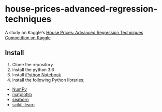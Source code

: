 # house-prices-advanced-regression-techniques

A study on Kaggle's [House Prices: Advanced Regression Techniques
Competition on Kaggle](https://www.kaggle.com/c/house-prices-advanced-regression-techniques)

## Install

1. Clone the repository
2. Install the python 3.6
3. Install [iPython Notebook](http://ipython.org/notebook.html)
4. Install the following Python libraries;

- [NumPy](http://www.numpy.org/)
- [matplotlib](http://matplotlib.org/)
- [seaborn](https://stanford.edu/~mwaskom/software/seaborn/#)
- [scikit-learn](http://scikit-learn.org/stable/)
